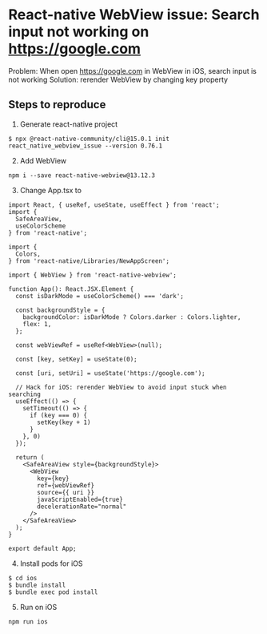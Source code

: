 # React-native WebView issue: Search input not working on https://google.com

Problem: When open https://google.com in WebView in iOS, search input is not working
Solution: rerender WebView by changing key property

## Steps to reproduce

1. Generate react-native project
```
$ npx @react-native-community/cli@15.0.1 init react_native_webview_issue --version 0.76.1
```

2. Add WebView
```
npm i --save react-native-webview@13.12.3
```

3. Change App.tsx to
```
import React, { useRef, useState, useEffect } from 'react';
import {
  SafeAreaView,
  useColorScheme
} from 'react-native';

import {
  Colors,
} from 'react-native/Libraries/NewAppScreen';

import { WebView } from 'react-native-webview';

function App(): React.JSX.Element {
  const isDarkMode = useColorScheme() === 'dark';

  const backgroundStyle = {
    backgroundColor: isDarkMode ? Colors.darker : Colors.lighter,
    flex: 1,
  };

  const webViewRef = useRef<WebView>(null);

  const [key, setKey] = useState(0);

  const [uri, setUri] = useState('https://google.com');

  // Hack for iOS: rerender WebView to avoid input stuck when searching
  useEffect(() => {
    setTimeout(() => {
      if (key === 0) {
        setKey(key + 1)
      }
    }, 0)
  });

  return (
    <SafeAreaView style={backgroundStyle}>
      <WebView
        key={key}
        ref={webViewRef}
        source={{ uri }}
        javaScriptEnabled={true}
        decelerationRate="normal"
      />
    </SafeAreaView>
  );
}

export default App;
```

4. Install pods for iOS
```
$ cd ios
$ bundle install
$ bundle exec pod install
```

5. Run on iOS
```
npm run ios
```